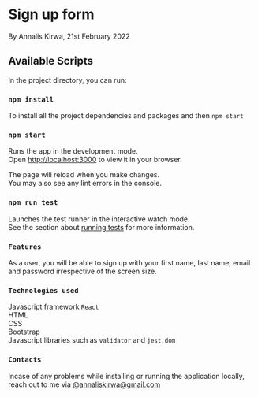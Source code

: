 # Sign up form   
By Annalis Kirwa, 21st February 2022  

## Available Scripts

In the project directory, you can run:  

### `npm install`    
To install all the project dependencies and packages and then ``npm start``

### `npm start`

Runs the app in the development mode.\
Open [http://localhost:3000](http://localhost:3000) to view it in your browser.

The page will reload when you make changes.\
You may also see any lint errors in the console.

### `npm run test`

Launches the test runner in the interactive watch mode.\
See the section about [running tests](https://facebook.github.io/create-react-app/docs/running-tests) for more information.

### `Features`  
As a user, you will be able to sign up with your first name, last name, email and password irrespective of the screen size.  

### `Technologies used`  
Javascript framework ``React``   
HTML  
CSS  
Bootstrap  
Javascript libraries such as ``validator``  and ``jest.dom``  

### `Contacts`   
Incase of any problems while installing or running the application locally, reach out to me via @annaliskirwa@gmail.com  